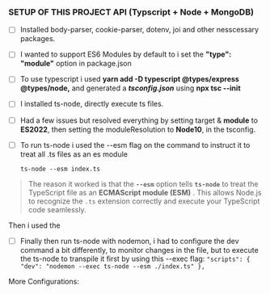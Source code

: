 ### SETUP OF THIS PROJECT API (Typscript + Node + MongoDB)

- [ ] Installed body-parser, cookie-parser, dotenv, joi and other nesscessary packages.

* [ ] I wanted to support ES6 Modules by default to i set the **"type": "module"** option in package.json
* [ ] To use typescript i used **yarn add -D typescript @types/express @types/node,** and generated a **_tsconfig.json_** using **npx tsc --init**
* [ ] I installed ts-node, directly execute ts files.
* [ ] Had a few issues but resolved everything by setting target & **module** to **ES2022**, then setting the moduleResolution to **Node10**, in the tsconfig.
* [ ] To run ts-node i used the --esm flag on the command to instruct it to treat all .ts files as an es module

  `ts-node --esm index.ts`

> The reason it worked is that the **`--esm`** option tells **`ts-node`** to treat the TypeScript file as an **ECMAScript module (ESM)** . This allows Node.js to recognize the `.ts` extension correctly and execute your TypeScript code seamlessly.

Then i used the

- [ ] Finally then run ts-node with nodemon, i had to configure the dev command a bit differently, to monitor changes in the file, but to execute the ts-node to transpile it first by using this --exec flag:
      `"scripts": { "dev": "nodemon --exec ts-node --esm ./index.ts" },`

More Configurations:
